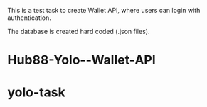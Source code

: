 
This is a test task to create Wallet API, where users can login with authentication. 

The database is created hard coded (.json files).

# Hub88-Yolo--Wallet-API
# yolo-task

